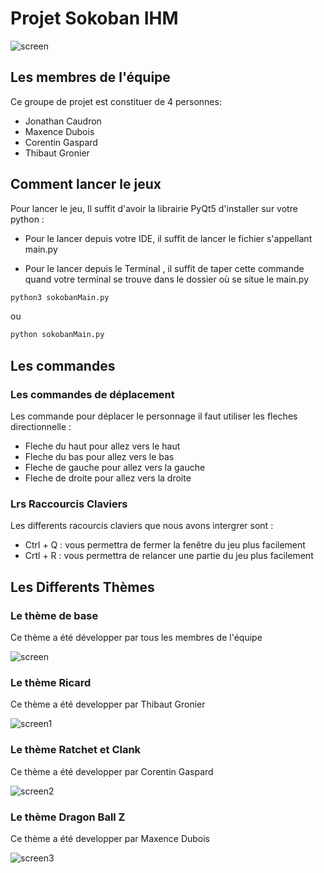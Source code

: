 # Projet Sokoban IHM 

![screen](Screen/screen.png)

## Les membres de l'équipe

Ce groupe de projet est constituer de 4 personnes:

- Jonathan Caudron
- Maxence Dubois
- Corentin Gaspard
- Thibaut Gronier

## Comment lancer le jeux
Pour lancer le jeu, Il suffit d'avoir la librairie PyQt5 d'installer sur votre python :
- Pour le lancer depuis votre IDE, il suffit de lancer le fichier s'appellant main.py

- Pour le lancer depuis le Terminal , il suffit de taper cette commande quand votre terminal se trouve dans le dossier où se situe le main.py

```cmd
python3 sokobanMain.py
```

ou 

```cmd
python sokobanMain.py
```

## Les commandes 
### Les commandes de déplacement
Les commande pour déplacer le personnage il faut utiliser les fleches directionnelle :
- Fleche du haut pour allez vers le haut
- Fleche du bas pour allez vers le bas
- Fleche de gauche pour allez vers la gauche
- Fleche de droite pour allez vers la droite

### Lrs Raccourcis Claviers
Les differents racourcis claviers que nous avons intergrer sont :
- Ctrl + Q : vous permettra de fermer la fenêtre du jeu plus facilement
- Crtl + R : vous permettra de relancer une partie du jeu plus facilement

## Les Differents Thèmes
### Le thème de base

Ce thème a été développer par tous les membres de l'équipe

![screen](Screen/screen.png)

### Le thème Ricard

Ce thème a été developper par Thibaut Gronier

![screen1](Screen/screen1.png)

### Le thème Ratchet et Clank

Ce thème a été developper par Corentin Gaspard

![screen2](Screen/screen2.png)

### Le thème Dragon Ball Z

Ce thème a été developper par Maxence Dubois

![screen3](Screen/screen3.png)

